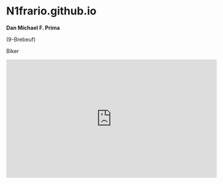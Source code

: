 # N1frario.github.io
**Dan Michael F. Prima**

(9-Brebeuf)

Biker
<iframe width="560" height="315" src="https://www.youtube.com/embed/K_KYSvvDY8k" title="YouTube video player" frameborder="0" allow="accelerometer; autoplay; clipboard-write; encrypted-media; gyroscope; picture-in-picture; web-share" allowfullscreen></iframe>
